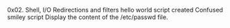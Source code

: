0x02. Shell, I/O Redirections and filters
hello world script
created Confused smiley script
Display the content of the /etc/passwd file.
